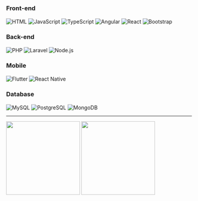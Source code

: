 <h3> Front-end </h3>

<span> <img align="center" alt="HTML" src="https://img.shields.io/badge/HTML-239120?style=for-the-badge&logo=html5&logoColor=white"></span>
<span> <img align="center" alt="JavaScript" src="https://img.shields.io/badge/JavaScript-F7DF1E?style=for-the-badge&logo=javascript&logoColor=black"></span>
<span> <img align="center" alt="TypeScript" src="https://img.shields.io/badge/TypeScript-007ACC?style=for-the-badge&logo=typescript&logoColor=white"></span>
<span> <img align="center" alt="Angular" src="https://img.shields.io/badge/Angular-DD0031?style=for-the-badge&logo=angular&logoColor=white"></span>
<span> <img align="center" alt="React" src="https://img.shields.io/badge/React-20232A?style=for-the-badge&logo=react&logoColor=61DAFB"></span>
<span> <img align="center" alt="Bootstrap" src="https://img.shields.io/badge/Bootstrap-563D7C?style=for-the-badge&logo=bootstrap&logoColor=white"></span>

<h3> Back-end </h3>

<span> <img align="center" alt="PHP" src="https://img.shields.io/badge/PHP-777BB4?style=for-the-badge&logo=php&logoColor=white"></span>
<span> <img align="center" alt="Laravel" src="https://img.shields.io/badge/Laravel-FF2D20?style=for-the-badge&logo=laravel&logoColor=white"></span>
<span> <img align="center" alt="Node.js" src="https://img.shields.io/badge/Node.js-43853D?style=for-the-badge&logo=node.js&logoColor=white"></span>

<h3> Mobile </h3>

<span> <img align="center" alt="Flutter" src="https://img.shields.io/badge/Flutter-02569B?style=for-the-badge&logo=flutter&logoColor=white"></span>
<span> <img align="center" alt="React Native" src="https://img.shields.io/badge/React_Native-20232A?style=for-the-badge&logo=react&logoColor=61DAFB"></span>

<h3> Database </h3>

<span> <img align="center" alt="MySQL" src="https://img.shields.io/badge/MySQL-00000F?style=for-the-badge&logo=mysql&logoColor=white"></span>
<span> <img align="center" alt="PostgreSQL" src="https://img.shields.io/badge/PostgreSQL-316192?style=for-the-badge&logo=postgresql&logoColor=white"></span>
<span> <img align="center" alt="MongoDB" src="https://img.shields.io/badge/MongoDB-4EA94B?style=for-the-badge&logo=mongodb&logoColor=white"></span>

<hr>

<div>

  <img height="200rem" src="https://github-readme-stats.vercel.app/api?username=jodovaljow&count_private=true&theme=vue" />
  <img height="200rem" src="https://github-readme-stats.vercel.app/api/top-langs/?username=jodovaljow&layout=compact&langs_count=10)" />
</div>
